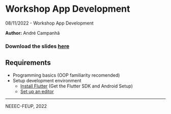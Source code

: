 # Workshop App Development

08/11/2022 - Workshop App Development

**Author:** André Campanhã

### Download the slides [here](https://github.com/NEEECFEUP/WS-App-Development/raw/master/slides.pdf)

## Requirements

- Programming basics (OOP familiarity recomended)
- Setup development environment
    - [Install Flutter](https://docs.flutter.dev/get-started/install) (Get the Flutter SDK and Android Setup)
    - [Set up an editor](https://docs.flutter.dev/get-started/editor)

---

NEEEC-FEUP, 2022